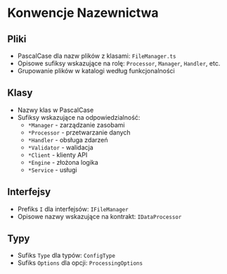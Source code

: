 # Konwencje Nazewnictwa

## Pliki
- PascalCase dla nazw plików z klasami: `FileManager.ts`
- Opisowe sufiksy wskazujące na rolę: `Processor`, `Manager`, `Handler`, etc.
- Grupowanie plików w katalogi według funkcjonalności

## Klasy
- Nazwy klas w PascalCase
- Sufiksy wskazujące na odpowiedzialność:
  - `*Manager` - zarządzanie zasobami
  - `*Processor` - przetwarzanie danych
  - `*Handler` - obsługa zdarzeń
  - `*Validator` - walidacja
  - `*Client` - klienty API
  - `*Engine` - złożona logika
  - `*Service` - usługi

## Interfejsy
- Prefiks `I` dla interfejsów: `IFileManager`
- Opisowe nazwy wskazujące na kontrakt: `IDataProcessor`

## Typy
- Sufiks `Type` dla typów: `ConfigType`
- Sufiks `Options` dla opcji: `ProcessingOptions` 